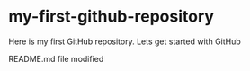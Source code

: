 # my-first-github-repository
Here is my first GitHub repository. Lets get started with GitHub 

README.md file modified
